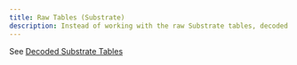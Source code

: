 ```yaml
---
title: Raw Tables (Substrate)
description: Instead of working with the raw Substrate tables, decoded data.
---
```


See [Decoded Substrate Tables](../../decoded/substrate/index.md)
